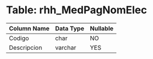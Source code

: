 # Table: rhh_MedPagNomElec

| Column Name | Data Type | Nullable |
|-------------|-----------|----------|
| Codigo | char | NO |
| Descripcion | varchar | YES |
